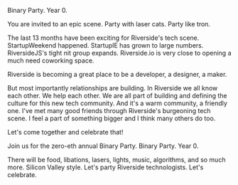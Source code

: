 Binary Party. Year 0.

You are invited to an epic scene. Party with laser cats. Party like tron. 

The last 13 months have been exciting for Riverside's tech scene. StartupWeekend happened. StartupIE has grown to large numbers. RiversideJS's tight nit group expands. Riverside.io is very close to opening a much need coworking space.

Riverside is becoming a great place to be a developer, a designer, a maker. 

But most importantly relationships are building. In Riverside we all know each other. We help each other. We are all part of building and defining the culture for this new tech community. And it's a warm community, a friendly one. I've met many good friends through Riverside's burgeoning tech scene. I feel a part of something bigger and I think many others do too.

Let's come together and celebrate that!

Join us for the zero-eth annual Binary Party. Binary Party. Year 0. 

There will be food, libations, lasers, lights, music, algorithms, and so much more. Silicon Valley style. Let's party Riverside technologists. Let's celebrate.
